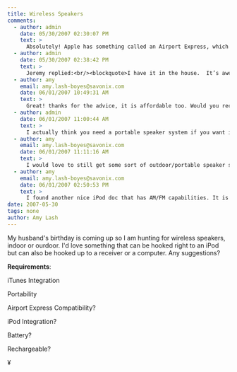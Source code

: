 ```yaml
---
title: Wireless Speakers
comments:
  - author: admin
    date: 05/30/2007 02:30:07 PM
    text: >
      Absolutely! Apple has something called an Airport Express, which allows you to connect any type of audio system to your iTunes setup.<br/><br/>I believe Jeremy has one of these, so I'll ask him to chime in.
  - author: admin
    date: 05/30/2007 02:38:42 PM
    text: >
      Jeremy replied:<br/><blockquote>I have it in the house.  It’s awesome.  And super easy to set up if you are on itunes.  Plug it into the wall and connect to stereo receiver via RCA cable  to 1/4 inch.<br/>Walla.  Wireless music through your itunes.  </blockquote>
  - author: amy
    email: amy.lash-boyes@savonix.com
    date: 06/01/2007 10:49:31 AM
    text: >
      Great! thanks for the advice, it is affordable too. Would you recommend getting the Keyspan Express remote control as well?
  - author: admin
    date: 06/01/2007 11:00:44 AM
    text: >
      I actually think you need a portable speaker system if you want it to be portable. Something like the alteclansing inmotion or the dlo iboom.
  - author: amy
    email: amy.lash-boyes@savonix.com
    date: 06/01/2007 11:11:16 AM
    text: >
      I would love to still get some sort of outdoor/portable speaker system to go with the iPod. One that has the capabilities to also work as a radio or with a radio... I have found a few buy know nothing about them<br/><br/><a href="http://www.jr.com/JRProductPage.process?Product=4142170&amp;JRSource=nsa&amp;nsa=1" rel="nofollow">http://www.jr.com/JRProductPage.process?Product=4142170&amp;JRSource=nsa&amp;nsa=1</a><br/><br/><a href="http://www.amazon.com/Oregon-Scientific-IB368-Wireless-Transmitter/dp/B000BP2YZI/ref=sr_1_48/002-1438697-3561651?ie=UTF8&amp;s=electronics&amp;qid=1180710372&amp;sr=8-48" rel="nofollow">http://www.amazon.com/Oregon-Scientific-IB368-Wireless-Transmitter/dp/B000BP2YZI/ref=sr_1_48/002-1438697-3561651?ie=UTF8&amp;s=electronics&amp;qid=1180710372&amp;sr=8-48</a><br/><br/>Let me know if anyone has any experience with either of these.
  - author: amy
    email: amy.lash-boyes@savonix.com
    date: 06/01/2007 02:50:53 PM
    text: >
      I found another nice iPod doc that has AM/FM capabilities. It is not wireless and it is pricy but Tivoli is a good company.<br/><br/><a href="http://www.amazon.com/Tivoli-Audio-iSongBook-Portable-System/dp/B000BFGB6G" rel="nofollow">http://www.amazon.com/Tivoli-Audio-iSongBook-Portable-System/dp/B000BFGB6G</a>
date: 2007-05-30
tags: none
author: Amy Lash
---
```

My husband's birthday is coming up so I am hunting for wireless speakers, indoor or ourdoor. I'd love something that can be hooked right to an iPod but can also be hooked up to a receiver or a computer. Any suggestions?

<strong>Requirements</strong>:

iTunes Integration

Portability

Airport Express Compatibility?

iPod Integration?

Battery?

Rechargeable?

¥

